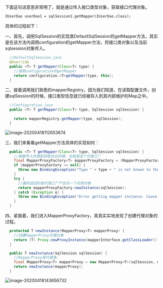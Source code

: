 下面这句话意思非常明了，就是通过传入接口类型对象，获取接口代理对象。

`IUserDao userDao1 = sqlSession1.getMapper(IUserDao.class);`

具体的过程如下：

一、首先，调用SqlSession的实现类DefaultSqlSession的getMapper方法，其实是在该方法内调用configuration的getMapper方法，将接口类对象以及当前sqlsession对象传入。

```java
  //DefaultSqlSession.java
  @Override
  public <T> T getMapper(Class<T> type) {
    //调用configuration的getMapper
    return configuration.<T>getMapper(type, this);
  }

```

二、接着调用我们熟悉的mapperRegistry，因为我们知道，在读取配置文件，创建sqlSession的时候，接口类型信息就已经被存入到其内部维护的Map之中。

```java
  //Configuration.java
  public <T> T getMapper(Class<T> type, SqlSession sqlSession) {
    
    return mapperRegistry.getMapper(type, sqlSession);
  }
```

![image-20200418112653674](C:\Users\13327\AppData\Roaming\Typora\typora-user-images\image-20200418112653674.png)

三、我们来看看getMapper方法具体的实现如何：

```java
  public <T> T getMapper(Class<T> type, SqlSession sqlSession) {
    //根据传入的类型获取对应的键，也就是这个代理工厂
    final MapperProxyFactory<T> mapperProxyFactory = (MapperProxyFactory<T>) knownMappers.get(type);
    if (mapperProxyFactory == null) {
      throw new BindingException("Type " + type + " is not known to the MapperRegistry.");
    }
    try {
      //最终返回的是代理工厂产生的一个实例对象
      return mapperProxyFactory.newInstance(sqlSession);
    } catch (Exception e) {
      throw new BindingException("Error getting mapper instance. Cause: " + e, e);
    }
  }
```

四、紧接着，我们进入MapperProxyFactory，真真实实地发现了创建代理对象的过程。

```java
  protected T newInstance(MapperProxy<T> mapperProxy) {
    //创建MapperProxy代理对象
    return (T) Proxy.newProxyInstance(mapperInterface.getClassLoader(), new Class[] { mapperInterface }, mapperProxy);
  }

  public T newInstance(SqlSession sqlSession) {
    //MapperProxy是代理类，
    final MapperProxy<T> mapperProxy = new MapperProxy<T>(sqlSession, mapperInterface, methodCache);
    return newInstance(mapperProxy);
  }
```

![image-20200418143656732](C:\Users\13327\AppData\Roaming\Typora\typora-user-images\image-20200418143656732.png)

